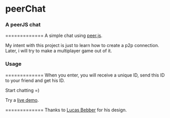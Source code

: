 # peerChat
### A peerJS chat
=============
A simple chat using [peer.js](http://peerjs.com/). 

My intent with this project is just to learn how to create a p2p connection. Later, i will try to make a multiplayer game out of it.

### Usage
=============
When you enter, you will receive a unique ID, send this ID to your friend and get his ID. 

Start chatting =)

Try a [live demo](http://mariohd.github.io/peerChat).

=============
Thanks to [Lucas Bebber](http://tympanus.net/Development/CreativeGooeyEffects/) for his design. 
